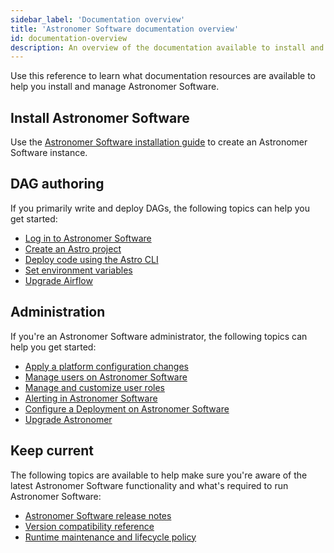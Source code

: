 ```yaml
---
sidebar_label: 'Documentation overview'
title: 'Astronomer Software documentation overview'
id: documentation-overview
description: An overview of the documentation available to install and manage Astronomer Software.
---
```


Use this reference to learn what documentation resources are available to help you install and manage Astronomer Software.

## Install Astronomer Software 

Use the [Astronomer Software installation guide](install-airgapped.md) to create an Astronomer Software instance.

## DAG authoring

If you primarily write and deploy DAGs, the following topics can help you get started:

- [Log in to Astronomer Software](log-in-to-software.md)
- [Create an Astro project](create-project.md)
- [Deploy code using the Astro CLI](deploy-cli.md)
- [Set environment variables](environment-variables.md)
- [Upgrade Airflow](manage-airflow-versions.md)

## Administration

If you're an Astronomer Software administrator, the following topics can help you get started:

- [Apply a platform configuration changes](apply-platform-config.md)
- [Manage users on Astronomer Software](workspace-permissions.md)
- [Manage and customize user roles](manage-platform-users.md)
- [Alerting in Astronomer Software](platform-alerts.md)
- [Configure a Deployment on Astronomer Software](configure-deployment.md)
- [Upgrade Astronomer](upgrade-astronomer.md)

## Keep current

The following topics are available to help make sure you're aware of the latest Astronomer Software functionality and what's required to run Astronomer Software: 

- [Astronomer Software release notes](release-notes.md)
- [Version compatibility reference](version-compatibility-reference.md)
- [Runtime maintenance and lifecycle policy](runtime-version-lifecycle-policy.mdx)